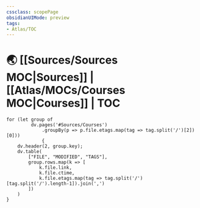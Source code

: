 ```yaml
---
cssclass: scopePage
obsidianUIMode: preview
tags:
- Atlas/TOC
---
```


# 🌏 [[Sources/Sources MOC|Sources]] | [[Atlas/MOCs/Courses MOC|Courses]] | TOC

```dataviewjs
for (let group of 
		 dv.pages('#Sources/Courses')
			 .groupBy(p => p.file.etags.map(tag => tag.split('/')[2])[0]))
			 { 
	dv.header(2, group.key); 
	dv.table(
		["FILE", "MODIFIED", "TAGS"], 
		group.rows.map(k => [
			k.file.link, 
			k.file.ctime, 
			k.file.etags.map(tag => tag.split('/')[tag.split('/').length-1]).join(',')
		])
	) 
}
```